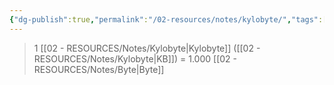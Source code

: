 ```yaml
---
{"dg-publish":true,"permalink":"/02-resources/notes/kylobyte/","tags":["mathe/binärzahlen"],"noteIcon":"","updated":"2025-08-26T16:35:05.475+02:00"}
---
```


>1 [[02 - RESOURCES/Notes/Kylobyte\|Kylobyte]] ([[02 - RESOURCES/Notes/Kylobyte\|KB]]) = 1.000 [[02 - RESOURCES/Notes/Byte\|Byte]]
